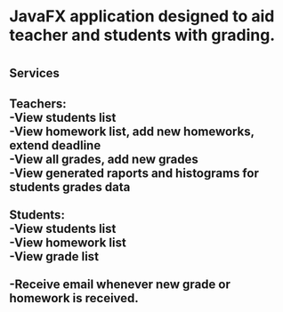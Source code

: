 <h1>JavaFX application designed to aid teacher and students with grading.<h1>
<h2>Services<h2>
  <b>Teachers:<b><br>
    -View students list<br>
    -View homework list, add new homeworks, extend deadline<br>
    -View all grades, add new grades<br>
    -View generated raports and histograms for students grades data<br><br>
  <b>Students:<b><br>
    -View students list<br>
    -View homework list<br>
    -View grade list<br><br>
    -Receive email whenever new grade or homework is received.
    
  
